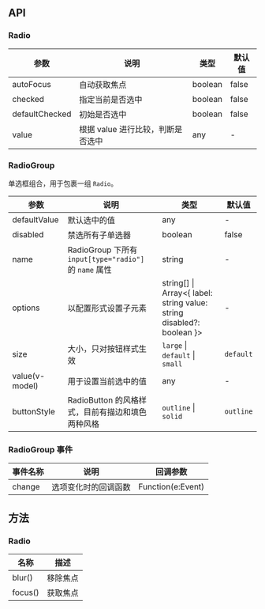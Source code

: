 

## API

### Radio

| 参数 | 说明 | 类型 | 默认值 |
| --- | --- | --- | --- |
| autoFocus | 自动获取焦点 | boolean | false |
| checked | 指定当前是否选中 | boolean | false |
| defaultChecked | 初始是否选中 | boolean | false |
| value | 根据 value 进行比较，判断是否选中 | any | - |

### RadioGroup

单选框组合，用于包裹一组 `Radio`。

| 参数 | 说明 | 类型 | 默认值 |
| --- | --- | --- | --- |
| defaultValue | 默认选中的值 | any | - |
| disabled | 禁选所有子单选器 | boolean | false |
| name | RadioGroup 下所有 `input[type="radio"]` 的 `name` 属性 | string | - |
| options | 以配置形式设置子元素 | string\[] \| Array&lt;{ label: string value: string disabled?: boolean }> | - |
| size | 大小，只对按钮样式生效 | `large` \| `default` \| `small` | `default` |
| value(v-model) | 用于设置当前选中的值 | any | - |
| buttonStyle | RadioButton 的风格样式，目前有描边和填色两种风格 | `outline` \| `solid` | `outline` |

### RadioGroup 事件

| 事件名称 | 说明 | 回调参数 |
| --- | --- | --- |
| change | 选项变化时的回调函数 | Function(e:Event) |

## 方法

### Radio

| 名称 | 描述 |
| --- | --- |
| blur() | 移除焦点 |
| focus() | 获取焦点 |
